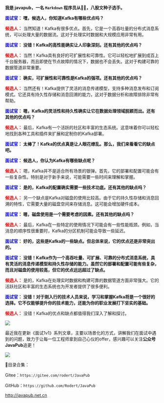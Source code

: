 
**我是 javapub，一名 `Markdown` 程序员从👨‍💻，八股文种子选手。**







**<font color=blue>面试官</font>： 嘿，候选人，你知道Kafka有哪些优点吗？**

**<font color=red>候选人：</font>** 当然知道！Kafka有很多优点。首先，它是一个高吞吐量的分布式消息系统，可以处理大量的数据流。这对于处理实时数据和大规模应用非常有用。

**<font color=blue>面试官</font>： 没错！Kafka的高性能确实让人印象深刻。还有其他的优点吗？**

**<font color=red>候选人：</font>** 当然！Kafka具有良好的可扩展性和可靠性。它可以轻松地扩展到成百上千台服务器，而且即使在节点故障的情况下，数据也不会丢失。这对于构建可靠的数据管道非常重要。

**<font color=blue>面试官</font>： 确实，可扩展性和可靠性是Kafka的强项。还有其他的优点吗？**

**<font color=red>候选人：</font>** 当然还有！Kafka提供了灵活的消息传递模型，支持多种消息发布和订阅模式。它还具有持久性存储和消息回溯的能力，这对于数据分析和故障排除非常有帮助。

**<font color=blue>面试官</font>： 嗯，Kafka的灵活性和持久性确实让它在数据处理领域脱颖而出。还有其他的优点吗？**

**<font color=red>候选人：</font>** 最后，Kafka有一个活跃的社区和丰富的生态系统。这意味着你可以轻松地找到各种工具和插件来扩展和定制你的Kafka部署。

**<font color=blue>面试官</font>： 太棒了！Kafka的优点真是让人眼花缭乱。那么，我们来看看它的缺点吧。**


**<font color=blue>面试官</font>： 候选人，你认为Kafka有哪些缺点呢？**

**<font color=red>候选人：</font>** 嗯，Kafka并不是适合所有场景的银弹。首先，它的部署和配置可能会有一些复杂性。特别是对于新手来说，可能需要一些时间来理解和掌握。

**<font color=blue>面试官</font>： 是的，Kafka的配置确实需要一些技术功底。还有其他的缺点吗？**

**<font color=red>候选人：</font>** 另一个缺点是Kafka对磁盘的使用比较高。由于它的持久性存储和消息回溯的特性，它需要大量的磁盘空间来存储消息。这可能会增加硬件成本。

**<font color=blue>面试官</font>： 嗯，磁盘使用是一个需要考虑的因素。还有其他的缺点吗？**

**<font color=red>候选人：</font>** 最后，Kafka在一些特定的使用情况下可能会有一些性能瓶颈。例如，当消息的顺序性很重要时，Kafka的分区机制可能会导致一些延迟。

**<font color=blue>面试官</font>： 好的，这些是Kafka的一些缺点。但总体来说，它的优点还是非常突出的。**


**<font color=blue>面试官</font>： 没错！Kafka作为一个高吞吐量、可扩展、可靠的分布式消息系统，具有灵活的消息传递模型和持久性存储的能力。虽然它的部署和配置可能有些复杂，而且对磁盘的使用较高，但它的优点远远超过了缺点。**

**<font color=red>候选人：</font>** 是的，Kafka在处理实时数据和构建可靠的数据管道方面非常强大。它的活跃社区和丰富的生态系统也为开发者提供了很多便利。

**<font color=blue>面试官</font>： 没错！对于刚入行的技术人员来说，学习和掌握Kafka将是一个很好的选择。它不仅能够提升你的技术能力，还能为你的职业发展打下坚实的基础。**

**<font color=red>候选人：</font>** 没错！Kafka的优点和缺点都值得我们深入了解和探讨。




![](https://ghproxy.com/https://raw.githubusercontent.com/Rodert/javapub_oss/main/other/35.jpg?raw=true)


最近我在更新《面试1v1》系列文章，主要以场景化的方式，讲解我们在面试中遇到的问题，致力于让每一位工程师拿到自己心仪的offer，感兴趣可以关注**公众号JavaPub**追更！


![](https://ghproxy.com/https://raw.githubusercontent.com/Rodert/javapub_oss/main/common/javapub-qr-code.png?raw=true)


🎁目录合集：

Gitee：`https://gitee.com/rodert/JavaPub`

GitHub：`https://github.com/Rodert/JavaPub`


<http://javapub.net.cn>


